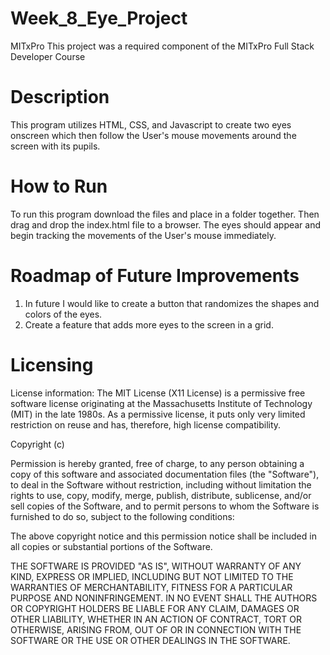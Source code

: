 # Week_8_Eye_Project
MITxPro This project was a required component of the MITxPro Full Stack Developer Course

<h1>Description</h1>
This program utilizes HTML, CSS, and Javascript to create two eyes onscreen which then follow the User's mouse movements around the screen with its pupils. 

<h1>How to Run</h1>
To run this program download the files and place in a folder together. Then drag and drop the index.html file to a browser. The eyes should appear and begin tracking the movements of the User's mouse immediately. 

<h1>Roadmap of Future Improvements</h1>

1. In future I would like to create a button that randomizes the shapes and colors of the eyes. 
2. Create a feature that adds more eyes to the screen in a grid. 

<h1>Licensing</h1>

License information: The MIT License (X11 License) is a permissive free software license originating at the Massachusetts Institute of Technology (MIT) in the late 1980s. As a permissive license, it puts only very limited restriction on reuse and has, therefore, high license compatibility.

Copyright (c)

Permission is hereby granted, free of charge, to any person obtaining a copy of this software and associated documentation files (the "Software"), to deal in the Software without restriction, including without limitation the rights to use, copy, modify, merge, publish, distribute, sublicense, and/or sell copies of the Software, and to permit persons to whom the Software is furnished to do so, subject to the following conditions:

The above copyright notice and this permission notice shall be included in all copies or substantial portions of the Software.

THE SOFTWARE IS PROVIDED "AS IS", WITHOUT WARRANTY OF ANY KIND, EXPRESS OR IMPLIED, INCLUDING BUT NOT LIMITED TO THE WARRANTIES OF MERCHANTABILITY, FITNESS FOR A PARTICULAR PURPOSE AND NONINFRINGEMENT. IN NO EVENT SHALL THE AUTHORS OR COPYRIGHT HOLDERS BE LIABLE FOR ANY CLAIM, DAMAGES OR OTHER LIABILITY, WHETHER IN AN ACTION OF CONTRACT, TORT OR OTHERWISE, ARISING FROM, OUT OF OR IN CONNECTION WITH THE SOFTWARE OR THE USE OR OTHER DEALINGS IN THE SOFTWARE.
